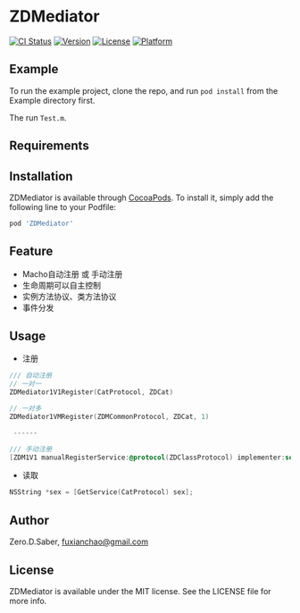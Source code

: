 # ZDMediator

[![CI Status](https://img.shields.io/travis/8207436/ZDMediator.svg?style=flat)](https://travis-ci.org/8207436/ZDMediator)
[![Version](https://img.shields.io/cocoapods/v/ZDMediator.svg?style=flat)](https://cocoapods.org/pods/ZDMediator)
[![License](https://img.shields.io/cocoapods/l/ZDMediator.svg?style=flat)](https://cocoapods.org/pods/ZDMediator)
[![Platform](https://img.shields.io/cocoapods/p/ZDMediator.svg?style=flat)](https://cocoapods.org/pods/ZDMediator)

## Example

To run the example project, clone the repo, and run `pod install` from the Example directory first.

The run `Test.m`.

## Requirements

## Installation

ZDMediator is available through [CocoaPods](https://cocoapods.org). To install
it, simply add the following line to your Podfile:

```ruby
pod 'ZDMediator'
```

## Feature

- Macho自动注册 或 手动注册
- 生命周期可以自主控制
- 实例方法协议、类方法协议
- 事件分发

## Usage

- 注册

```objectivec
/// 自动注册
// 一对一
ZDMediator1V1Register(CatProtocol, ZDCat)

// 一对多
ZDMediator1VMRegister(ZDMCommonProtocol, ZDCat, 1)

 ------

/// 手动注册
[ZDM1V1 manualRegisterService:@protocol(ZDClassProtocol) implementer:self weakStore:YES];
```

- 读取

```objectivec
NSString *sex = [GetService(CatProtocol) sex];
```

## Author

Zero.D.Saber, fuxianchao@gmail.com

## License

ZDMediator is available under the MIT license. See the LICENSE file for more info.
